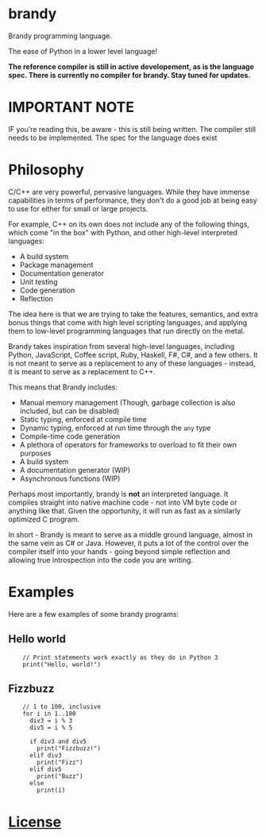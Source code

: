 # brandy

Brandy programming language.

The ease of Python in a lower level language!

**The reference compiler is still in active developement, as is the language spec. There is currently no compiler for brandy. Stay tuned for updates.**

# IMPORTANT NOTE

IF you're reading this, be aware - this is still being written. The compiler
still needs to be implemented. The spec for the language does exist

# Philosophy

C/C++ are very powerful, pervasive languages. While they have immense
capabilities in terms of performance, they don't do a good job at being easy to
use for either for small or large projects.

For example, C++ on its own does not include any of the following things, which
come "in the box" with Python, and other high-level interpreted languages:

* A build system
* Package management
* Documentation generator
* Unit testing
* Code generation
* Reflection

The idea here is that we are trying to take the features, semantics, and extra
bonus things that come with high level scripting languages, and applying them to
low-level programming languages that run directly on the metal.

Brandy takes inspiration from several high-level languages, including Python,
JavaScript, Coffee script, Ruby, Haskell, F#, C#, and a few others. It is not
meant to serve as a replacement to any of these languages - instead, it is meant
to serve as a replacement to C++.

This means that Brandy includes:

* Manual memory management (Though, garbage collection is also included, but can
be disabled)
* Static typing, enforced at compile time
* Dynamic typing, enforced at run time through the `any` type
* Compile-time code generation
* A plethora of operators for frameworks to overload to fit their own purposes
* A build system
* A documentation generator (WIP)
* Asynchronous functions (WIP)

Perhaps most importantly, brandy is **not** an interpreted language. It compiles
straight into native machine code - not into VM byte code or anything like that.
Given the opportunity, it will run as fast as a similarly optimized C program.

In short - Brandy is meant to serve as a middle ground language, almost in the
same vein as C# or Java. However, it puts a lot of the control over the compiler
itself into your hands - going beyond simple reflection and allowing true
introspection into the code you are writing.

# Examples

Here are a few examples of some brandy programs:

## Hello world

```brandy
    // Print statements work exactly as they do in Python 3
    print("Hello, world!")
```

## Fizzbuzz

```brandy
    // 1 to 100, inclusive
    for i in 1..100
      div3 = i % 3
      div5 = i % 5

      if div3 and div5
        print("Fizzbuzz!")
      elif div3
        print("Fizz")
      elif div5
        print("Buzz")
      else
        print(i)
```

# [License](LICENSE)
